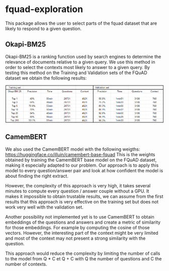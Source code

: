 # fquad-exploration
This package allows the user to select parts of the fquad dataset that are likely to respond to a given question.

## Okapi-BM25

Okapi-BM25 is a ranking function used by search engines to determine the relevance of documents relative to a given query.
We use this method in order to select the contexts most likely to answer to a given query.
By testing this method on the Training and Validation sets of the FQuAD dataset we obtain the following results:

![alt text](https://github.com/nassim-yagoub/fquad-exploration/blob/main/okapi_results.png?raw=true)

## CamemBERT

We also used the CamemBERT model with the following weigths: https://huggingface.co/illuin/camembert-base-fquad
This is the weights obtained by training the CamemBERT base model on the FQuAD dataset, making it especially adapted to our problem.
Our approach is to apply this model to every question/answer pair and look at how confident the model is about finding the right extract.

However, the complexity of this approach is very high, it takes several minutes to compute every question / answer couple without a GPU.
It makes it impossible to obtain trustable results, we can assume from the first results that this approach is very effective on the training set but does not work very well with the validation set.

Another possibility not implemented yet is to use CamemBERT to obtain embeddings of the questions and answers and create a metric of similarity for those embeddings. For example by computing the cosine of those vectors. However, the interesting part of the context might be very limited and most of the context may not present a strong similarity with the question.

This approach would reduce the complexity by limiting the number of calls to the model from Q * C et Q + C with Q the number of questions and C the number of contexts.
